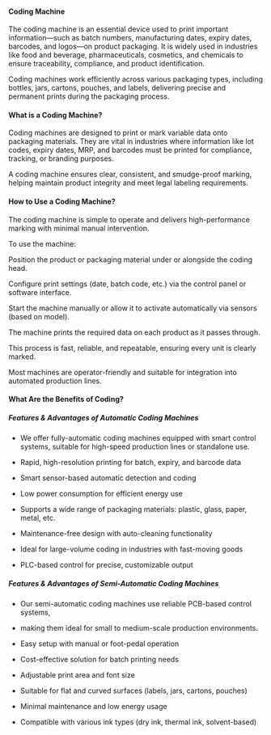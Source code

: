 #### Coding Machine

The coding machine is an essential device used to print important information—such as batch numbers, manufacturing dates, expiry dates, barcodes, and logos—on product packaging.
It is widely used in industries like food and beverage, pharmaceuticals, cosmetics, and chemicals to ensure traceability, compliance, and product identification.

Coding machines work efficiently across various packaging types, including bottles, jars, cartons, pouches, and labels, delivering precise and permanent prints during the packaging process.

#### What is a Coding Machine?
 
Coding machines are designed to print or mark variable data onto packaging materials.
They are vital in industries where information like lot codes, expiry dates, MRP, and barcodes must be printed for compliance, tracking, or branding purposes.

A coding machine ensures clear, consistent, and smudge-proof marking, helping maintain product integrity and meet legal labeling requirements.

#### How to Use a Coding Machine?
The coding machine is simple to operate and delivers high-performance marking with minimal manual intervention.

To use the machine:

Position the product or packaging material under or alongside the coding head.

Configure print settings (date, batch code, etc.) via the control panel or software interface.

Start the machine manually or allow it to activate automatically via sensors (based on model).

The machine prints the required data on each product as it passes through.

This process is fast, reliable, and repeatable, ensuring every unit is clearly marked.

Most machines are operator-friendly and suitable for integration into automated production lines.

#### What Are the Benefits of Coding?
##### Features & Advantages of Automatic Coding Machines

- We offer fully-automatic coding machines equipped with smart control systems, suitable for high-speed production lines or standalone use.

- Rapid, high-resolution printing for batch, expiry, and barcode data

- Smart sensor-based automatic detection and coding

- Low power consumption for efficient energy use

- Supports a wide range of packaging materials: plastic, glass, paper, metal, etc.

- Maintenance-free design with auto-cleaning functionality

- Ideal for large-volume coding in industries with fast-moving goods

- PLC-based control for precise, customizable output

##### Features & Advantages of Semi-Automatic Coding Machines

- Our semi-automatic coding machines use reliable PCB-based control systems,

- making them ideal for small to medium-scale production environments.

- Easy setup with manual or foot-pedal operation

- Cost-effective solution for batch printing needs

- Adjustable print area and font size

- Suitable for flat and curved surfaces (labels, jars, cartons, pouches)

- Minimal maintenance and low energy usage

- Compatible with various ink types (dry ink, thermal ink, solvent-based)

